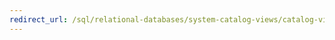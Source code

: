 ```yaml
--- 
redirect_url: /sql/relational-databases/system-catalog-views/catalog-views-transact-sql 
--- 
```

